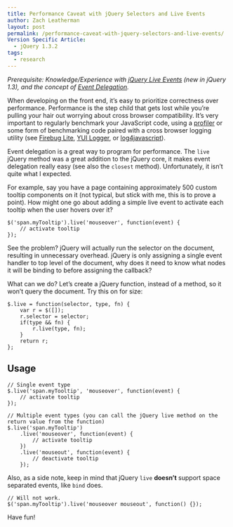 ```yaml
---
title: Performance Caveat with jQuery Selectors and Live Events
author: Zach Leatherman
layout: post
permalink: /performance-caveat-with-jquery-selectors-and-live-events/
Version Specific Article:
  - jQuery 1.3.2
tags:
  - research
---
```


*Prerequisite: Knowledge/Experience with [jQuery Live Events][1] (new in jQuery 1.3), and the concept of [Event Delegation][2].*

 [1]: http://docs.jquery.com/Events/live
 [2]: http://icant.co.uk/sandbox/eventdelegation/

When developing on the front end, it’s easy to prioritize correctness over performance. Performance is the step child that gets lost while you’re pulling your hair out worrying about cross browser compatibility. It’s very important to regularly benchmark your JavaScript code, using a [profiler][3] or some form of benchmarking code paired with a cross browser logging utility (see [Firebug Lite][4], [YUI Logger][5], or [log4javascript][6]).

 [3]: http://getfirebug.com/js.html
 [4]: http://getfirebug.com/lite.html
 [5]: http://developer.yahoo.com/yui/logger/
 [6]: http://log4javascript.org/

Event delegation is a great way to program for performance. The `live` jQuery method was a great addition to the jQuery core, it makes event delegation really easy (see also the `closest` method). Unfortunately, it isn’t quite what I expected.

For example, say you have a page containing approximately 500 custom tooltip components on it (not typical, but stick with me, this is to prove a point). How might one go about adding a simple live event to activate each tooltip when the user hovers over it?

    $('span.myTooltip').live('mouseover', function(event) {
        // activate tooltip
    });

See the problem? jQuery will actually run the selector on the document, resulting in unnecessary overhead. jQuery is only assigning a single event handler to top level of the document, why does it need to know what nodes it will be binding to before assigning the callback?

What can we do? Let’s create a jQuery function, instead of a method, so it won’t query the document. Try this on for size:

    $.live = function(selector, type, fn) {
        var r = $([]);
        r.selector = selector;
        if(type && fn) {
            r.live(type, fn);
        }
        return r;
    };

## Usage

    // Single event type
    $.live('span.myTooltip', 'mouseover', function(event) {
        // activate tooltip
    });
     
    // Multiple event types (you can call the jQuery live method on the return value from the function)
    $.live('span.myTooltip')
        .live('mouseover', function(event) {
            // activate tooltip
        })
        .live('mouseout', function(event) {
            // deactivate tooltip
        });

Also, as a side note, keep in mind that jQuery `live` **doesn’t** support space separated events, like `bind` does.

    // Will not work.
    $('span.myTooltip').live('mouseover mouseout', function() {});

Have fun!
